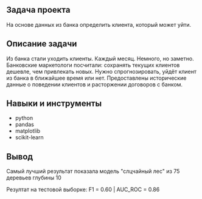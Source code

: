 ## Задача проекта

На основе данных из банка определить клиента, который может уйти.

## Описание задачи

Из банка стали уходить клиенты. Каждый месяц. Немного, но заметно. Банковские маркетологи посчитали: сохранять текущих клиентов дешевле, чем 
привлекать новых.
Нужно спрогнозировать, уйдёт клиент из банка в ближайшее время или нет. Предоставлены исторические данные о поведении клиентов и расторжении 
договоров с банком.

## Навыки и инструменты
- python
- pandas
- matplotlib
- scikit-learn

## Вывод
Самый лучший результат показала модель "слцчайный лес" из 75 деревьев глубины 10

Резултат на тестовой выборке: F1 = 0.60 | AUC_ROC = 0.86 
